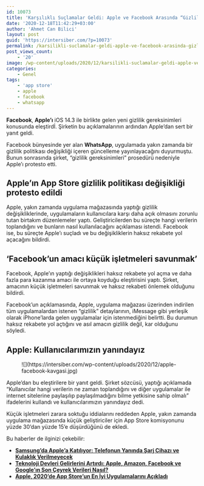 ```yaml
---
id: 10073
title: 'Karşılıklı Suçlamalar Geldi: Apple ve Facebook Arasında “Gizlilik” Savaşı'
date: '2020-12-18T11:42:29+03:00'
author: 'Ahmet Can Bilici'
layout: post
guid: 'https://intersiber.com/?p=10073'
permalink: /karsilikli-suclamalar-geldi-apple-ve-facebook-arasinda-gizlilik-savasi/
post_views_count:
    - '20'
image: /wp-content/uploads/2020/12/karsilikli-suclamalar-geldi-apple-ve-facebook-arasinda-gizlilik-savasi.jpg
categories:
    - Genel
tags:
    - 'app store'
    - apple
    - facebook
    - whatsapp
---
```


**Facebook**, **Apple’ı** iOS 14.3 ile birlikte gelen yeni gizlilik gereksinimleri konusunda eleştirdİ. Şirketin bu açıklamalarının ardından Apple’dan sert bir yanıt geldi.

Facebook bünyesinde yer alan **WhatsApp**, uygulamada yakın zamanda bir gizlilik politikası değişikliği içeren güncelleme yayınlayacağını duyurmuştu. Bunun sonrasında şirket, “gizlilik gereksinimleri” prosedürü nedeniyle Apple’ı protesto etti.

## Apple’ın App Store gizlilik politikası değişikliği protesto edildi

Apple, yakın zamanda uygulama mağazasında yaptığı gizlilik değişikliklerinde, uygulamaların kullanıcılara karşı daha açık olmasını zorunlu tutan birtakım düzenlemeler yaptı. Geliştiricilerden bu süreçte hangi verilerin toplandığını ve bunların nasıl kullanılacağını açıklaması istendi. Facebook ise, bu süreçte Apple’ı suçladı ve bu değişikliklerin haksız rekabete yol açacağını bildirdi.

## ‘Facebook’un amacı küçük işletmeleri savunmak’

Facebook, Apple’ın yaptığı değişiklikleri haksız rekabete yol açma ve daha fazla para kazanma amacı ile ortaya koyduğu eleştirisini yaptı. Şirket, amacının küçük işletmeleri savunmak ve haksız rekabeti önlemek olduğunu bildirdi.

Facebook’un açıklamasında, Apple, uygulama mağazası üzerinden indirilen tüm uygulamalardan istenen “gizlilik” detaylarının, iMessage gibi yerleşik olarak iPhone’larda gelen uygulamalar için istenmediğini belirtti. Bu durumun haksız rekabete yol açtığını ve asıl amacın gizlilik değil, kar olduğunu söyledi.

## Apple: Kullanıcılarımızın yanındayız

<figure class="wp-block-image size-large">![](https://intersiber.com/wp-content/uploads/2020/12/apple-facebook-kavgasi.jpg)</figure>Apple’dan bu eleştirilere bir yanıt geldi. Şirket sözcüsü, yaptığı açıklamada “Kullanıcılar hangi verilerin ne zaman toplandığını ve diğer uygulamalar ile internet sitelerine paylaşılıp paylaşılmadığını bilme yetkisine sahip olmalı” ifadelerini kullandı ve kullanıcılarımızın yanındayız dedi.

Küçük işletmeleri zarara soktuğu iddialarını reddeden Apple, yakın zamanda uygulama mağazasında küçük geliştiriciler için App Store komisyonunu yüzde 30’dan yüzde 15’e düşürdüğünü de ekledi.

Bu haberler de ilginizi çekebilir:

- **[Samsung’da Apple’a Katılıyor: Telefonun Yanında Şarj Cihazı ve Kulaklık Verilmeyecek](https://intersiber.com/samsungda-applea-katiliyor-telefonun-yaninda-sarj-cihazi-ve-kulaklik-verilmeyecek/)**
- **[Teknoloji Devleri Gelirlerini Artırdı: Apple, Amazon, Facebook ve Google’ın Son Çeyrek Verileri Nasıl?](https://intersiber.com/teknoloji-devleri-gelirlerini-artirdi-apple-amazon-facebook-ve-googlein-son-ceyrek-verileri-nasil/)**
- **[Apple, 2020’de App Store’un En İyi Uygulamalarını Açıkladı](https://intersiber.com/apple-2020de-app-storeun-en-iyi-uygulamalarini-acikladi/)**